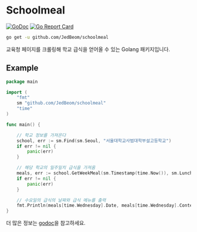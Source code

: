 # Schoolmeal
[![GoDoc](https://godoc.org/github.com/JedBeom/schoolmeal?status.svg)](https://godoc.org/github.com/JedBeom/schoolmeal)
[![Go Report Card](https://goreportcard.com/badge/github.com/Jedbeom/schoolmeal)](https://goreportcard.com/report/github.com/Jedbeom/schoolmeal)

```bash
go get -u github.com/JedBeom/schoolmeal
```

교육청 페이지를 크롤링해 학교 급식을 얻어올 수 있는 Golang 패키지입니다.

## Example

```go
package main

import (
    "fmt"
    sm "github.com/JedBeom/schoolmeal"
    "time"
)

func main() {

    // 학교 정보를 가져온다
    school, err := sm.Find(sm.Seoul, "서울대학교사범대학부설고등학교")
    if err != nil {
        panic(err)
    }

    // 해당 학교의 일주일치 급식을 가져옴
    meals, err := school.GetWeekMeal(sm.Timestamp(time.Now()), sm.Lunch)
    if err != nil {
        panic(err)
    }

    // 수요일의 급식의 날짜와 급식 메뉴를 출력
    fmt.Println(meals[time.Wednesday].Date, meals[time.Wednesday].Content)
}
```

더 많은 정보는 [godoc](https://godoc.org/github.com/JedBeom/schoolmeal)을 참고하세요.
